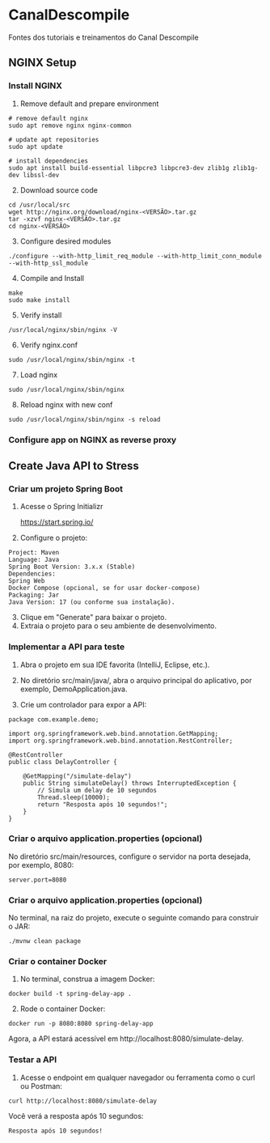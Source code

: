 # CanalDescompile

Fontes dos tutoriais e treinamentos do Canal Descompile

## NGINX Setup

### Install NGINX 

1. Remove default and prepare environment

```
# remove default nginx
sudo apt remove nginx nginx-common

# update apt repositories
sudo apt update

# install dependencies
sudo apt install build-essential libpcre3 libpcre3-dev zlib1g zlib1g-dev libssl-dev
```

2. Download source code

```
cd /usr/local/src
wget http://nginx.org/download/nginx-<VERSÃO>.tar.gz
tar -xzvf nginx-<VERSÃO>.tar.gz
cd nginx-<VERSÃO>
```

3. Configure desired modules

```
./configure --with-http_limit_req_module --with-http_limit_conn_module --with-http_ssl_module
```

4. Compile and Install

```
make
sudo make install
```

5. Verify install

```
/usr/local/nginx/sbin/nginx -V
```

6. Verify nginx.conf

```
sudo /usr/local/nginx/sbin/nginx -t
```

7. Load nginx

```
sudo /usr/local/nginx/sbin/nginx
```

8. Reload nginx with new conf

```
sudo /usr/local/nginx/sbin/nginx -s reload
```

### Configure app on NGINX as reverse proxy

## Create Java API to Stress

### Criar um projeto Spring Boot

1. Acesse o Spring Initializr

    https://start.spring.io/

2. Configure o projeto:

```
Project: Maven
Language: Java
Spring Boot Version: 3.x.x (Stable)
Dependencies:
Spring Web
Docker Compose (opcional, se for usar docker-compose)
Packaging: Jar
Java Version: 17 (ou conforme sua instalação).
```

3. Clique em "Generate" para baixar o projeto.
4. Extraia o projeto para o seu ambiente de desenvolvimento.

### Implementar a API para teste

1. Abra o projeto em sua IDE favorita (IntelliJ, Eclipse, etc.).

2. No diretório src/main/java/<seu-pacote>, abra o arquivo principal do aplicativo, por exemplo, DemoApplication.java.

3. Crie um controlador para expor a API:

```
package com.example.demo;

import org.springframework.web.bind.annotation.GetMapping;
import org.springframework.web.bind.annotation.RestController;

@RestController
public class DelayController {

    @GetMapping("/simulate-delay")
    public String simulateDelay() throws InterruptedException {
        // Simula um delay de 10 segundos
        Thread.sleep(10000);
        return "Resposta após 10 segundos!";
    }
}
```

### Criar o arquivo application.properties (opcional)

No diretório src/main/resources, configure o servidor na porta desejada, por exemplo, 8080:

```
server.port=8080
```

### Criar o arquivo application.properties (opcional)
No terminal, na raiz do projeto, execute o seguinte comando para construir o JAR:

```
./mvnw clean package
```

### Criar o container Docker

1. No terminal, construa a imagem Docker:

```
docker build -t spring-delay-app .
```

2. Rode o container Docker:

```
docker run -p 8080:8080 spring-delay-app
```

Agora, a API estará acessível em http://localhost:8080/simulate-delay.

### Testar a API

1. Acesse o endpoint em qualquer navegador ou ferramenta como o curl ou Postman:

```
curl http://localhost:8080/simulate-delay
```

Você verá a resposta após 10 segundos:

```
Resposta após 10 segundos!
```